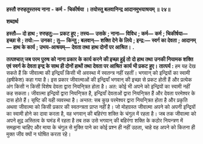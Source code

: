  **हस्तौ रुरुहतुस्तस्य नाना** **-** **कर्म** **-** **चिकीर्षया ।** **तयोस्तु बलवानिन्द्र आदानमुभयाश्रयम् ॥ २४॥** 

**शब्दार्थ** 

**हस्तौ—** **दो हाथ** **; रुरुहतु:—** **प्रकट हुए** **; तस्य—** **उसके** **; नाना—** **विविध** **; कर्म—** **कर्म** **; चिकीर्षया—** **इच्छा से** **; तयो:—** **उनका** **;** **तु—** **किन्तु** **; बलवान्—** **शक्ति देने के लिये** **; इन्द्र:—** **स्वर्ग का देवता** **; आदानम्—** **हाथ के कार्य** **; उभय-आश्रयम्—** **देवता तथा** **हाथ दोनों पर आश्रित।** **.** 

**तत्पश्चात् जब परम पुरुष को नाना प्रकार के कार्य करने की इच्छा हुई तो दो हाथ तथा** **उनकी नियामक शक्ति एवं स्वर्ग के देवता इन्द्र के साथ ही दोनों हाथों तथा देवता पर आश्रित** **कार्य भी प्रकट हुए।** **तात्पर्य :** हम यह देख सकते हैं कि जीवात्मा की इन्द्रियाँ किसी भी अवस्था में स्वतन्त्र नहीं रहतीं। भगवान् को इन्द्रियों का स्वामी (हृषीकेश) कहा गया है। इस प्रकार जीवात्माओं की इन्द्रियाँ भगवान् की इच्छा से प्रकट होती हैं और प्रत्येक अंग किसी न किसी विशेष देवता द्वारा नियनि्त्रत होता है। अत: कोई भी अपने को इन्द्रियों का स्वामी नहीं कह सकता। जीवात्मा इन्द्रियों द्वारा नियनि्त्रत है, इन्द्रियाँ देवताओं द्वारा नियनि्त्रत हैं और देवता परमेश्वर के दास होते हैं। सृष्टि की यही व्यवस्था है। अन्तत: सब कुछ परमेश्वर द्वारा नियनि्त्रत होता है और प्रकृति अथवा जीवात्मा को किसी प्रकार की स्वतन्त्रता प्राप्त नहीं है। जो मोहग्रस्त जीवात्मा अपने को अपनी इन्द्रियों का स्वामी होने का दावा करता है, वह भगवान् की बहिरंगा शक्ति के चंगुल में रहता है। जब तक जीवात्मा को अपने क्षुद्र अस्तित्व के घमंड में रहता है तब तक उसे भगवान् की बहिरंगा शक्ति के कठोर नियन्त्रण में समझना चाहिए और माया के चंगुल से मुक्ति पाने का कोई प्रश्न ही नहीं उठता, चाहे वह अपने को कितना ही मुक्त जीव क्यों न घोषित करता रहे। 